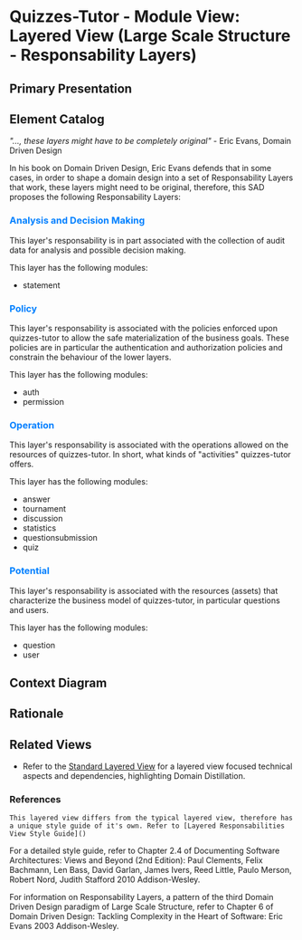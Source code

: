 # Quizzes-Tutor - Module View: Layered View (Large Scale Structure - Responsability Layers)

## Primary Presentation

## Element Catalog

*"..., these layers might have to be completely original"* - Eric Evans, Domain Driven Design

In his book on Domain Driven Design, Eric Evans defends that in some cases, in order to shape a domain design into a set of Responsability Layers that work, these layers might need to be original, therefore, this SAD proposes the following Responsability Layers:

### <span style="color:#0080ff">Analysis and Decision Making</span>
This layer's responsability is in part associated with the collection of audit data for analysis and possible decision making.

This layer has the following modules:
- statement

### <span style="color:#0080ff">Policy</span>
This layer's responsability is associated with the policies enforced upon quizzes-tutor to allow the safe materialization of the business goals. These policies are in particular the authentication and authorization policies and constrain the behaviour of the lower layers.

This layer has the following modules:
- auth
- permission

### <span style="color:#0080ff">Operation</span>
This layer's responsability is associated with the operations allowed on the resources of quizzes-tutor. In short, what kinds of "activities" quizzes-tutor offers.

This layer has the following modules:
- answer
- tournament
- discussion
- statistics
- questionsubmission
- quiz

### <span style="color:#0080ff">Potential</span>
This layer's responsability is associated with the resources (assets) that characterize the business model of quizzes-tutor, in particular questions and users.

This layer has the following modules:
- question
- user

## Context Diagram

## Rationale

## Related Views

- Refer to the [Standard Layered View](module_view_layered.md) for a layered view focused technical aspects and dependencies, highlighting Domain Distillation.

### References
`This layered view differs from the typical layered view, therefore has a unique style guide of it's own. Refer to [Layered Responsabilities View Style Guide]()`

For a detailed style guide, refer to Chapter 2.4 of Documenting Software Architectures: Views and Beyond (2nd Edition): Paul Clements, Felix Bachmann, Len Bass, David Garlan, James Ivers, Reed Little, Paulo Merson, Robert Nord, Judith Stafford 2010 Addison-Wesley.

For information on Responsability Layers, a pattern of the third Domain Driven Design paradigm of Large Scale Structure, refer to Chapter 6 of Domain Driven Design: Tackling Complexity in the Heart of Software: Eric Evans 2003 Addison-Wesley. 